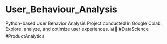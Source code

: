 # User_Behaviour_Analysis
Python-based User Behavior Analysis Project conducted in Google Colab. Explore, analyze, and optimize user experiences. 📊🚀 #DataScience #ProductAnalytics
